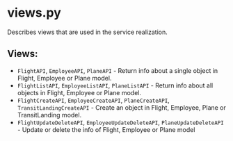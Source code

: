 # views.py
Describes views that are used in the service realization.

## Views:
* `FlightAPI`, `EmployeeAPI`, `PlaneAPI` - Return info about a single object in Flight, Employee or Plane model.
* `FlightListAPI`, `EmployeeListAPI`, `PlaneListAPI` - Return info about all objects in Flight, Employee or Plane model.
* `FlightCreateAPI`, `EmployeeCreateAPI`, `PlaneCreateAPI`, `TransitLandingCreateAPI` - Create an object in Flight, Employee, Plane or TransitLanding model.
* `FlightUpdateDeleteAPI`, `EmployeeUpdateDeleteAPI`, `PlaneUpdateDeleteAPI` - Update or delete the info of Flight, Employee or Plane model